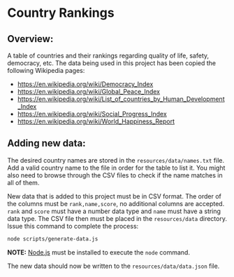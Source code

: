 # Country Rankings
## Overview:
A table of countries and their rankings regarding quality of life, safety, democracy, etc. The data being used in this project has been copied the following Wikipedia pages:
* https://en.wikipedia.org/wiki/Democracy_Index
* https://en.wikipedia.org/wiki/Global_Peace_Index
* https://en.wikipedia.org/wiki/List_of_countries_by_Human_Development_Index
* https://en.wikipedia.org/wiki/Social_Progress_Index
* https://en.wikipedia.org/wiki/World_Happiness_Report

## Adding new data:
The desired country names are stored in the `resources/data/names.txt` file. Add a valid country name to the file in order for the table to list it. You might also need to browse through the CSV files to check if the name matches in all of them.

New data that is added to this project must be in CSV format. The order of the columns must be `rank,name,score`, no additional columns are accepted. `rank` and `score` must have a number data type and `name` must have a string data type. The CSV file then must be placed in the `resources/data` directory. Issue this command to complete the process:

```bash
node scripts/generate-data.js
```
**NOTE:** [Node.js](https://nodejs.org/en/) must be installed to execute the `node` command.

The new data should now be written to the `resources/data/data.json` file.
